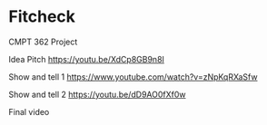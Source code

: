 # Fitcheck
CMPT 362 Project

Idea Pitch
https://youtu.be/XdCp8GB9n8I 

Show and tell 1
https://www.youtube.com/watch?v=zNpKqRXaSfw

Show and tell 2
https://youtu.be/dD9AO0fXf0w

Final video

